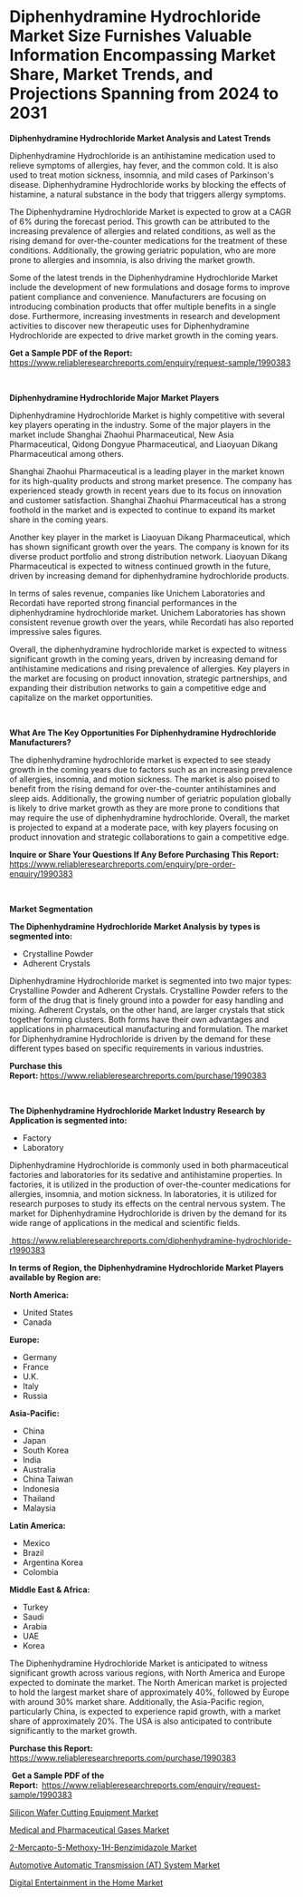 <p><h1>Diphenhydramine Hydrochloride Market Size Furnishes Valuable Information Encompassing Market Share, Market Trends, and Projections Spanning from 2024 to 2031</h1></p><p><strong>Diphenhydramine Hydrochloride Market Analysis and Latest Trends</strong></p>
<p><p>Diphenhydramine Hydrochloride is an antihistamine medication used to relieve symptoms of allergies, hay fever, and the common cold. It is also used to treat motion sickness, insomnia, and mild cases of Parkinson's disease. Diphenhydramine Hydrochloride works by blocking the effects of histamine, a natural substance in the body that triggers allergy symptoms.</p><p>The Diphenhydramine Hydrochloride Market is expected to grow at a CAGR of 6% during the forecast period. This growth can be attributed to the increasing prevalence of allergies and related conditions, as well as the rising demand for over-the-counter medications for the treatment of these conditions. Additionally, the growing geriatric population, who are more prone to allergies and insomnia, is also driving the market growth.</p><p>Some of the latest trends in the Diphenhydramine Hydrochloride Market include the development of new formulations and dosage forms to improve patient compliance and convenience. Manufacturers are focusing on introducing combination products that offer multiple benefits in a single dose. Furthermore, increasing investments in research and development activities to discover new therapeutic uses for Diphenhydramine Hydrochloride are expected to drive market growth in the coming years.</p></p>
<p><strong>Get a Sample PDF of the Report:&nbsp;</strong> <a href="https://www.reliableresearchreports.com/enquiry/request-sample/1990383">https://www.reliableresearchreports.com/enquiry/request-sample/1990383</a></p>
<p>&nbsp;</p>
<p><strong>Diphenhydramine Hydrochloride Major Market Players</strong></p>
<p><p>Diphenhydramine Hydrochloride Market is highly competitive with several key players operating in the industry. Some of the major players in the market include Shanghai Zhaohui Pharmaceutical, New Asia Pharmaceutical, Qidong Dongyue Pharmaceutical, and Liaoyuan Dikang Pharmaceutical among others.</p><p>Shanghai Zhaohui Pharmaceutical is a leading player in the market known for its high-quality products and strong market presence. The company has experienced steady growth in recent years due to its focus on innovation and customer satisfaction. Shanghai Zhaohui Pharmaceutical has a strong foothold in the market and is expected to continue to expand its market share in the coming years.</p><p>Another key player in the market is Liaoyuan Dikang Pharmaceutical, which has shown significant growth over the years. The company is known for its diverse product portfolio and strong distribution network. Liaoyuan Dikang Pharmaceutical is expected to witness continued growth in the future, driven by increasing demand for diphenhydramine hydrochloride products.</p><p>In terms of sales revenue, companies like Unichem Laboratories and Recordati have reported strong financial performances in the diphenhydramine hydrochloride market. Unichem Laboratories has shown consistent revenue growth over the years, while Recordati has also reported impressive sales figures.</p><p>Overall, the diphenhydramine hydrochloride market is expected to witness significant growth in the coming years, driven by increasing demand for antihistamine medications and rising prevalence of allergies. Key players in the market are focusing on product innovation, strategic partnerships, and expanding their distribution networks to gain a competitive edge and capitalize on the market opportunities.</p></p>
<p>&nbsp;</p>
<p><strong>What Are The Key Opportunities For Diphenhydramine Hydrochloride Manufacturers?</strong></p>
<p><p>The diphenhydramine hydrochloride market is expected to see steady growth in the coming years due to factors such as an increasing prevalence of allergies, insomnia, and motion sickness. The market is also poised to benefit from the rising demand for over-the-counter antihistamines and sleep aids. Additionally, the growing number of geriatric population globally is likely to drive market growth as they are more prone to conditions that may require the use of diphenhydramine hydrochloride. Overall, the market is projected to expand at a moderate pace, with key players focusing on product innovation and strategic collaborations to gain a competitive edge.</p></p>
<p><strong>Inquire or Share Your Questions If Any Before Purchasing This Report:</strong> <a href="https://www.reliableresearchreports.com/enquiry/pre-order-enquiry/1990383">https://www.reliableresearchreports.com/enquiry/pre-order-enquiry/1990383</a></p>
<p>&nbsp;</p>
<p><strong>Market Segmentation</strong></p>
<p><strong>The Diphenhydramine Hydrochloride Market Analysis by types is segmented into:</strong></p>
<p><ul><li>Crystalline Powder</li><li>Adherent Crystals</li></ul></p>
<p><p>Diphenhydramine Hydrochloride market is segmented into two major types: Crystalline Powder and Adherent Crystals. Crystalline Powder refers to the form of the drug that is finely ground into a powder for easy handling and mixing. Adherent Crystals, on the other hand, are larger crystals that stick together forming clusters. Both forms have their own advantages and applications in pharmaceutical manufacturing and formulation. The market for Diphenhydramine Hydrochloride is driven by the demand for these different types based on specific requirements in various industries.</p></p>
<p><strong>Purchase this Report:&nbsp;</strong><a href="https://www.reliableresearchreports.com/purchase/1990383">https://www.reliableresearchreports.com/purchase/1990383</a></p>
<p>&nbsp;</p>
<p><strong>The Diphenhydramine Hydrochloride Market Industry Research by Application is segmented into:</strong></p>
<p><ul><li>Factory</li><li>Laboratory</li></ul></p>
<p><p>Diphenhydramine Hydrochloride is commonly used in both pharmaceutical factories and laboratories for its sedative and antihistamine properties. In factories, it is utilized in the production of over-the-counter medications for allergies, insomnia, and motion sickness. In laboratories, it is utilized for research purposes to study its effects on the central nervous system. The market for Diphenhydramine Hydrochloride is driven by the demand for its wide range of applications in the medical and scientific fields.</p></p>
<p><a href="https://www.reliableresearchreports.com/diphenhydramine-hydrochloride-r1990383">&nbsp;https://www.reliableresearchreports.com/diphenhydramine-hydrochloride-r1990383</a></p>
<p><strong>In terms of Region, the Diphenhydramine Hydrochloride Market Players available by Region are:</strong></p>
<p>
    <p> <strong> North America: </strong>
        <ul>
            <li>United States</li>
            <li>Canada</li>
        </ul>
        </p> 
    <p> <strong> Europe: </strong>
        <ul>
            <li>Germany</li>
            <li>France</li>
            <li>U.K.</li>
            <li>Italy</li>
            <li>Russia</li>
        </ul>
        </p> 
    <p> <strong> Asia-Pacific: </strong>
        <ul>
            <li>China</li>
            <li>Japan</li>
            <li>South Korea</li>
            <li>India</li>
            <li>Australia</li>
            <li>China Taiwan</li>
            <li>Indonesia</li>
            <li>Thailand</li>
            <li>Malaysia</li>
        </ul>
        </p> 
    <p> <strong> Latin America: </strong>
        <ul>
            <li>Mexico</li>
            <li>Brazil</li>
            <li>Argentina Korea</li>
            <li>Colombia</li>
        </ul>
        </p> 
    <p> <strong> Middle East & Africa: </strong>
        <ul>
            <li>Turkey</li>
            <li>Saudi</li>
            <li>Arabia</li>
            <li>UAE</li>
            <li>Korea</li>
        </ul>
    </p>
    </p>
<p><p>The Diphenhydramine Hydrochloride Market is anticipated to witness significant growth across various regions, with North America and Europe expected to dominate the market. The North American market is projected to hold the largest market share of approximately 40%, followed by Europe with around 30% market share. Additionally, the Asia-Pacific region, particularly China, is expected to experience rapid growth, with a market share of approximately 20%. The USA is also anticipated to contribute significantly to the market growth.</p></p>
<p><strong>Purchase this Report: </strong><a href="https://www.reliableresearchreports.com/purchase/1990383">https://www.reliableresearchreports.com/purchase/1990383</a></p>
<p>&nbsp;<strong>Get a Sample PDF of the Report:&nbsp;&nbsp;</strong><a href="https://www.reliableresearchreports.com/enquiry/request-sample/1990383">https://www.reliableresearchreports.com/enquiry/request-sample/1990383</a></p>
<p><strong></strong></p>
<p><p><a href="https://issuu.com/reportprime-2/docs/silicon-wafer-cutting-equipment-market-size-2030.p">Silicon Wafer Cutting Equipment Market</a></p><p><a href="https://github.com/refatkhan11277/Market-Research-Report-List-1/blob/main/medical-and-pharmaceutical-gases-market.md">Medical and Pharmaceutical Gases Market</a></p><p><a href="https://www.linkedin.com/pulse/2-mercapto-5-methoxy-1h-benzimidazole-market-trends-focusing-uznzc?trackingId=o6NT90zSkVjlG6PAtW7UMw%3D%3D">2-Mercapto-5-Methoxy-1H-Benzimidazole Market</a></p><p><a href="https://www.linkedin.com/pulse/automotive-automatic-transmission-system-market-outlook-complete-qyaoc?trackingId=4FOEvC4bk5yW7nv0K1niNA%3D%3D">Automotive Automatic Transmission (AT) System Market</a></p><p><a href="https://github.com/ikahanika44/Market-Research-Report-List-1/blob/main/digital-entertainment-in-the-home-market.md">Digital Entertainment in the Home Market</a></p></p>
